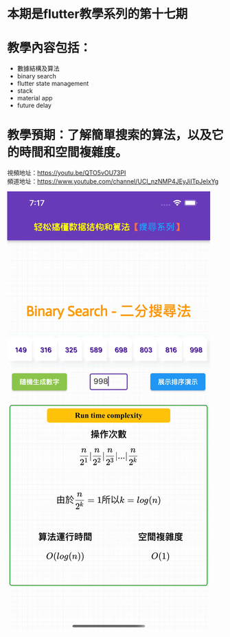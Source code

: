 # 本期是flutter教學系列的第十七期

# 教學內容包括：
- 數據結構及算法
- binary search
- flutter state management
- stack
- material app
- future delay
# 教學預期：了解簡單搜索的算法，以及它的時間和空間複雜度。
視頻地址：https://youtu.be/QTO5vOU73PI <br>
頻道地址：https://www.youtube.com/channel/UCI_nzNMP4JEyJiITpJeIxYg

![演示](https://github.com/imperativelyfunctional/binary_search/blob/main/Simulator%20Screen%20Recording%20-%20iPhone%2013%20Pro%20Max%20-%202022-04-09%20at%2019.18.04.gif)

